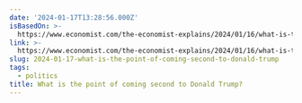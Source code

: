 ```yaml
---
date: '2024-01-17T13:28:56.000Z'
isBasedOn: >-
  https://www.economist.com/the-economist-explains/2024/01/16/what-is-the-point-of-coming-second-to-donald-trump
link: >-
  https://www.economist.com/the-economist-explains/2024/01/16/what-is-the-point-of-coming-second-to-donald-trump
slug: 2024-01-17-what-is-the-point-of-coming-second-to-donald-trump
tags:
  - politics
title: What is the point of coming second to Donald Trump?
---
```


